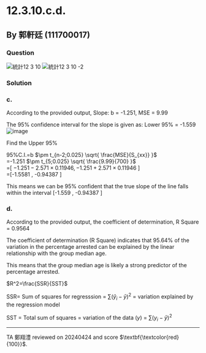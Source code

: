 # 12.3.10.c.d.

## By 郭軒廷 (111700017)

### Question
![統計12 3 10](https://github.com/HWTeng-Course/202402-Statistics/assets/162106632/8e6a9b97-7e49-462d-8d8e-204589c5efc6)
![統計12 3 10 -2](https://github.com/HWTeng-Course/202402-Statistics/assets/162106632/a7732014-794b-4cde-ab4c-b78ed361520f)

### Solution
### c. 
According to the provided output, Slope: b = -1.251, MSE = 9.99

The 95% confidence interval for the slope is given as: Lower 95% = -1.559
![image](https://github.com/HWTeng-Course/202402-Statistics/assets/162106632/d646f6d4-158c-4ba1-af26-c3ae2f464e9d)


Find the Upper 95%

95%C.I.=b $\pm t_{n-2;0.025} \sqrt{ \frac{MSE}{S_{xx}} }$<br>
=-1.251 $\pm t_{5;0.025} \sqrt{ \frac{9.99}{700} }$<br>
=[ $-1.251-2.571 \times 0.11946 , -1.251+2.571 \times 0.11946$ ]<br>
=[-1.5581 , -0.94387 ]

This means we can be 95% confident that the true slope of the line falls within the interval [-1.559 , -0.94387 ]

### d.
According to the provided output, the coefficient of determination, R Square = 0.9564

The coefficient of determination (R Square) indicates that 95.64% of the variation in the percentage arrested can be explained by the linear relationship with the group median age. 

This means that the group median age is likely a strong predictor of the percentage arrested.

$R^2=\frac{SSR}{SST}$

SSR=  Sum of squares for regresssion = $\sum(\hat{y}_i - \bar{y})^2$  = variation explained by the regression model 

SST = Total sum of squares = variation of the data ($y$) =  $\sum(y_i - \bar{y})^2$


---
TA 鄭翔澧 reviewed on 20240424 and score $\textbf{\textcolor{red}{100}}$. 

